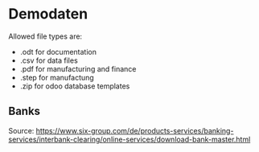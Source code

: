 
# Demodaten

Allowed file types are:
* .odt for documentation
* .csv for data files
* .pdf for manufacturing and finance
* .step for manufactung
* .zip for odoo database templates

## Banks

Source: https://www.six-group.com/de/products-services/banking-services/interbank-clearing/online-services/download-bank-master.html
